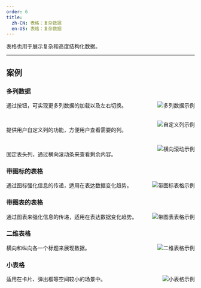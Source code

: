 ```yaml
---
order: 6
title:
  zh-CN: 表格：复杂数据
  en-US: 表格：复杂数据
---
```


表格也用于展示复杂和高度结构化数据。

---

## 案例

### 多列数据

<img class="preview-img" align="right" alt="多列数据示例" src="http://10.230.135.97:8000/Complex_Table/ct1.png">

通过按钮，可实现更多列数据的加载以及左右切换。

<br>

<img class="preview-img" align="right" alt="自定义列示例" src="http://10.230.135.97:8000/Complex_Table/ct2.png">

提供用户自定义列的功能，方便用户查看需要的列。

<br>

<img class="preview-img" align="right" alt="横向滚动示例" src="http://10.230.135.97:8000/Complex_Table/ct3.png">

固定表头列，通过横向滚动条来查看剩余内容。

### 带图标的表格

<img class="preview-img" align="right" alt="带图标表格示例" src="http://10.230.135.97:8000/Complex_Table/ct4.png">

通过图标强化信息的传递，适用在表达数据变化趋势。

### 带图表的表格

<img class="preview-img" align="right" alt="带图表表格示例" src="http://10.230.135.97:8000/Complex_Table/ct7.png">

通过图表来强化信息的传递，适用在表达数据变化趋势。

### 二维表格

<img class="preview-img" align="right" alt="二维表格示例" src="http://10.230.135.97:8000/Complex_Table/ct6.png">

横向和纵向各一个标题来展现数据。

### 小表格

<img class="preview-img" align="right" alt="小表格示例" src="http://10.230.135.97:8000/Complex_Table/ct5.png">

适用在卡片、弹出框等空间较小的场景中。


